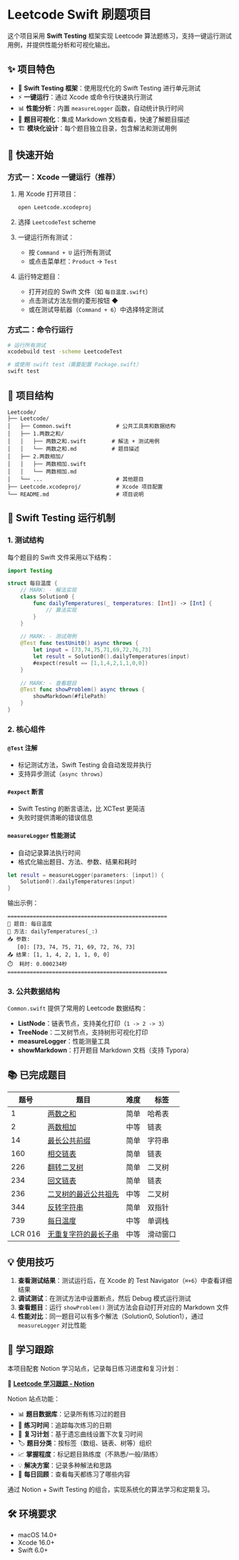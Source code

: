 # Leetcode Swift 刷题项目

这个项目采用 **Swift Testing** 框架实现 Leetcode 算法题练习，支持一键运行测试用例，并提供性能分析和可视化输出。

## ✨ 项目特色

- 🎯 **Swift Testing 框架**：使用现代化的 Swift Testing 进行单元测试
- ⚡ **一键运行**：通过 Xcode 或命令行快速执行测试
- 📊 **性能分析**：内置 `measureLogger` 函数，自动统计执行时间
- 📝 **题目可视化**：集成 Markdown 文档查看，快速了解题目描述
- 🏗️ **模块化设计**：每个题目独立目录，包含解法和测试用例

## 🚀 快速开始

### 方式一：Xcode 一键运行（推荐）

1. 用 Xcode 打开项目：
   ```bash
   open Leetcode.xcodeproj
   ```

2. 选择 `LeetcodeTest` scheme

3. 一键运行所有测试：
   - 按 `Command + U` 运行所有测试
   - 或点击菜单栏：`Product` → `Test`

4. 运行特定题目：
   - 打开对应的 Swift 文件（如 `每日温度.swift`）
   - 点击测试方法左侧的菱形按钮 ◆
   - 或在测试导航器（`Command + 6`）中选择特定测试

### 方式二：命令行运行

```bash
# 运行所有测试
xcodebuild test -scheme LeetcodeTest

# 或使用 swift test（需要配置 Package.swift）
swift test
```

## 📁 项目结构

```
Leetcode/
├── Leetcode/
│   ├── Common.swift              # 公共工具类和数据结构
│   ├── 1.两数之和/
│   │   ├── 两数之和.swift        # 解法 + 测试用例
│   │   └── 两数之和.md           # 题目描述
│   ├── 2.两数相加/
│   │   ├── 两数相加.swift
│   │   └── 两数相加.md
│   └── ...                       # 其他题目
├── Leetcode.xcodeproj/           # Xcode 项目配置
└── README.md                     # 项目说明
```

## 🔧 Swift Testing 运行机制

### 1. 测试结构

每个题目的 Swift 文件采用以下结构：

```swift
import Testing

struct 每日温度 {
    // MARK: - 解法实现
    class Solution0 {
        func dailyTemperatures(_ temperatures: [Int]) -> [Int] {
            // 算法实现
        }
    }
    
    // MARK: - 测试用例
    @Test func testUnit0() async throws {
        let input = [73,74,75,71,69,72,76,73]
        let result = Solution0().dailyTemperatures(input)
        #expect(result == [1,1,4,2,1,1,0,0])
    }
    
    // MARK: - 查看题目
    @Test func showProblem() async throws {
        showMarkdown(#filePath)
    }
}
```

### 2. 核心组件

#### `@Test` 注解
- 标记测试方法，Swift Testing 会自动发现并执行
- 支持异步测试（`async throws`）

#### `#expect` 断言
- Swift Testing 的断言语法，比 XCTest 更简洁
- 失败时提供清晰的错误信息

#### `measureLogger` 性能测试
- 自动记录算法执行时间
- 格式化输出题目、方法、参数、结果和耗时

```swift
let result = measureLogger(parameters: [input]) {
    Solution0().dailyTemperatures(input)
}
```

输出示例：
```
==================================================
📝 题目: 每日温度
🔧 方法: dailyTemperatures(_:)
📥 参数:
   [0]: [73, 74, 75, 71, 69, 72, 76, 73]
📤 结果: [1, 1, 4, 2, 1, 1, 0, 0]
⏱️  耗时: 0.000234秒
==================================================
```

### 3. 公共数据结构

`Common.swift` 提供了常用的 Leetcode 数据结构：

- **ListNode**：链表节点，支持美化打印（`1 -> 2 -> 3`）
- **TreeNode**：二叉树节点，支持树形可视化打印
- **measureLogger**：性能测量工具
- **showMarkdown**：打开题目 Markdown 文档（支持 Typora）

## 📚 已完成题目

| 题号 | 题目 | 难度 | 标签 |
|------|------|------|------|
| 1 | [两数之和](Leetcode/1.两数之和/两数之和.md) | 简单 | 哈希表 |
| 2 | [两数相加](Leetcode/2.两数相加/两数相加.md) | 中等 | 链表 |
| 14 | [最长公共前缀](Leetcode/14.%20最长公共前缀/最长公共前缀.md) | 简单 | 字符串 |
| 160 | [相交链表](Leetcode/160.%20相交链表/相交链表.md) | 简单 | 链表 |
| 226 | [翻转二叉树](Leetcode/226.%20翻转二叉树/翻转二叉树.md) | 简单 | 二叉树 |
| 234 | [回文链表](Leetcode/234.%20回文链表/回文链表.md) | 简单 | 链表 |
| 236 | [二叉树的最近公共祖先](Leetcode/236.%20二叉树的最近公共祖先/二叉树的最近公共祖先.md) | 中等 | 二叉树 |
| 344 | [反转字符串](Leetcode/344.%20反转字符串/反转字符串.md) | 简单 | 双指针 |
| 739 | [每日温度](Leetcode/739.%20每日温度/每日温度.md) | 中等 | 单调栈 |
| LCR 016 | [无重复字符的最长子串](Leetcode/LCR%20016.%20无重复字符的最长子串/无重复字符的最长子串.md) | 中等 | 滑动窗口 |

## 💡 使用技巧

1. **查看测试结果**：测试运行后，在 Xcode 的 Test Navigator（`⌘+6`）中查看详细结果
2. **调试测试**：在测试方法中设置断点，然后 Debug 模式运行测试
3. **查看题目**：运行 `showProblem()` 测试方法会自动打开对应的 Markdown 文件
4. **性能对比**：同一题目可以有多个解法（Solution0, Solution1），通过 `measureLogger` 对比性能

## 📖 学习跟踪

本项目配套 Notion 学习站点，记录每日练习进度和复习计划：

🔗 **[Leetcode 学习跟踪 - Notion](https://rencheng.notion.site/Leetcode-29194e2f5928817e9946c57e0cd0e0cf?source=copy_link)**

Notion 站点功能：
- 📊 **题目数据库**：记录所有练习过的题目
- 📅 **练习时间**：追踪每次练习的日期
- 🔄 **复习计划**：基于遗忘曲线设置下次复习时间
- 🏷️ **题目分类**：按标签（数组、链表、树等）组织
- 📈 **掌握程度**：标记题目熟练度（不熟悉/一般/熟练）
- 💡 **解决方案**：记录多种解法和思路
- 📆 **每日回顾**：查看每天都练习了哪些内容

通过 Notion + Swift Testing 的组合，实现系统化的算法学习和定期复习。

## 🛠️ 环境要求

- macOS 14.0+
- Xcode 16.0+
- Swift 6.0+